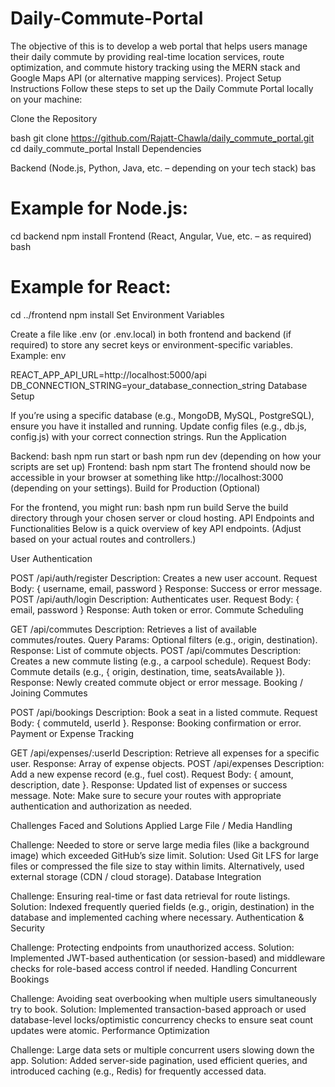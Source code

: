 # Daily-Commute-Portal
The objective of this is to develop a web portal that helps users manage their daily commute by providing real-time location services, route optimization, and commute history tracking using the MERN stack and Google Maps API (or alternative mapping services).
Project Setup Instructions
Follow these steps to set up the Daily Commute Portal locally on your machine:

Clone the Repository

bash
git clone https://github.com/Rajatt-Chawla/daily_commute_portal.git
cd daily_commute_portal
Install Dependencies

Backend (Node.js, Python, Java, etc. – depending on your tech stack)
bas
# Example for Node.js:
cd backend
npm install
Frontend (React, Angular, Vue, etc. – as required)
bash
# Example for React:
cd ../frontend
npm install
Set Environment Variables

Create a file like .env (or .env.local) in both frontend and backend (if required) to store any secret keys or environment-specific variables.
Example:
env

REACT_APP_API_URL=http://localhost:5000/api
DB_CONNECTION_STRING=your_database_connection_string
Database Setup

If you’re using a specific database (e.g., MongoDB, MySQL, PostgreSQL), ensure you have it installed and running.
Update config files (e.g., db.js, config.js) with your correct connection strings.
Run the Application

Backend:
bash
npm run start
or
bash
npm run dev
(depending on how your scripts are set up)
Frontend:
bash
npm start
The frontend should now be accessible in your browser at something like http://localhost:3000 (depending on your settings).
Build for Production (Optional)

For the frontend, you might run:
bash
npm run build
Serve the build directory through your chosen server or cloud hosting.
API Endpoints and Functionalities
Below is a quick overview of key API endpoints. (Adjust based on your actual routes and controllers.)

User Authentication

POST /api/auth/register
Description: Creates a new user account.
Request Body: { username, email, password }
Response: Success or error message.
POST /api/auth/login
Description: Authenticates user.
Request Body: { email, password }
Response: Auth token or error.
Commute Scheduling

GET /api/commutes
Description: Retrieves a list of available commutes/routes.
Query Params: Optional filters (e.g., origin, destination).
Response: List of commute objects.
POST /api/commutes
Description: Creates a new commute listing (e.g., a carpool schedule).
Request Body: Commute details (e.g., { origin, destination, time, seatsAvailable }).
Response: Newly created commute object or error message.
Booking / Joining Commutes

POST /api/bookings
Description: Book a seat in a listed commute.
Request Body: { commuteId, userId }.
Response: Booking confirmation or error.
Payment or Expense Tracking

GET /api/expenses/:userId
Description: Retrieve all expenses for a specific user.
Response: Array of expense objects.
POST /api/expenses
Description: Add a new expense record (e.g., fuel cost).
Request Body: { amount, description, date }.
Response: Updated list of expenses or success message.
Note: Make sure to secure your routes with appropriate authentication and authorization as needed.

Challenges Faced and Solutions Applied
Large File / Media Handling

Challenge: Needed to store or serve large media files (like a background image) which exceeded GitHub’s size limit.
Solution: Used Git LFS for large files or compressed the file size to stay within limits. Alternatively, used external storage (CDN / cloud storage).
Database Integration

Challenge: Ensuring real-time or fast data retrieval for route listings.
Solution: Indexed frequently queried fields (e.g., origin, destination) in the database and implemented caching where necessary.
Authentication & Security

Challenge: Protecting endpoints from unauthorized access.
Solution: Implemented JWT-based authentication (or session-based) and middleware checks for role-based access control if needed.
Handling Concurrent Bookings

Challenge: Avoiding seat overbooking when multiple users simultaneously try to book.
Solution: Implemented transaction-based approach or used database-level locks/optimistic concurrency checks to ensure seat count updates were atomic.
Performance Optimization

Challenge: Large data sets or multiple concurrent users slowing down the app.
Solution: Added server-side pagination, used efficient queries, and introduced caching (e.g., Redis) for frequently accessed data.
